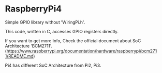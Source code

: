 # RaspberryPi4

Simple GPIO library without 'WiringPi.h'.

This code, written in C, accesses GPIO registers directly.

If you want to get more Info, Check the official document about SoC Architecture 'BCM2711'.
(https://www.raspberrypi.org/documentation/hardware/raspberrypi/bcm2711/README.md)

Pi4 has different SoC Architecture from Pi2, Pi3.
